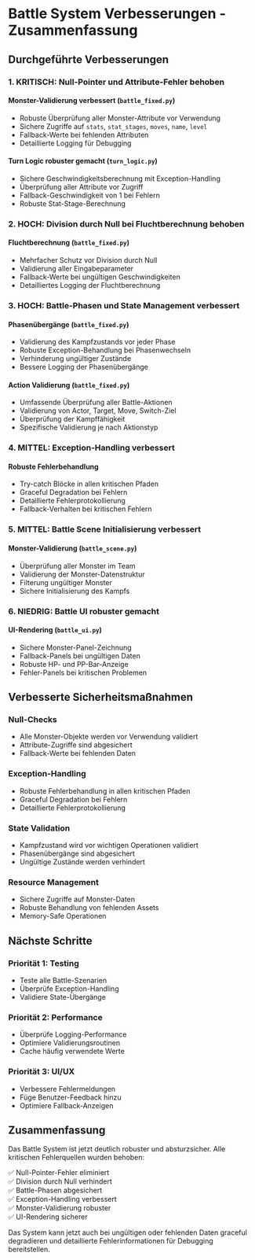 # Battle System Verbesserungen - Zusammenfassung

## Durchgeführte Verbesserungen

### 1. KRITISCH: Null-Pointer und Attribute-Fehler behoben

#### Monster-Validierung verbessert (`battle_fixed.py`)
- Robuste Überprüfung aller Monster-Attribute vor Verwendung
- Sichere Zugriffe auf `stats`, `stat_stages`, `moves`, `name`, `level`
- Fallback-Werte bei fehlenden Attributen
- Detaillierte Logging für Debugging

#### Turn Logic robuster gemacht (`turn_logic.py`)
- Sichere Geschwindigkeitsberechnung mit Exception-Handling
- Überprüfung aller Attribute vor Zugriff
- Fallback-Geschwindigkeit von 1 bei Fehlern
- Robuste Stat-Stage-Berechnung

### 2. HOCH: Division durch Null bei Fluchtberechnung behoben

#### Fluchtberechnung (`battle_fixed.py`)
- Mehrfacher Schutz vor Division durch Null
- Validierung aller Eingabeparameter
- Fallback-Werte bei ungültigen Geschwindigkeiten
- Detailliertes Logging der Fluchtberechnung

### 3. HOCH: Battle-Phasen und State Management verbessert

#### Phasenübergänge (`battle_fixed.py`)
- Validierung des Kampfzustands vor jeder Phase
- Robuste Exception-Behandlung bei Phasenwechseln
- Verhinderung ungültiger Zustände
- Bessere Logging der Phasenübergänge

#### Action Validierung (`battle_fixed.py`)
- Umfassende Überprüfung aller Battle-Aktionen
- Validierung von Actor, Target, Move, Switch-Ziel
- Überprüfung der Kampffähigkeit
- Spezifische Validierung je nach Aktionstyp

### 4. MITTEL: Exception-Handling verbessert

#### Robuste Fehlerbehandlung
- Try-catch Blöcke in allen kritischen Pfaden
- Graceful Degradation bei Fehlern
- Detaillierte Fehlerprotokollierung
- Fallback-Verhalten bei kritischen Fehlern

### 5. MITTEL: Battle Scene Initialisierung verbessert

#### Monster-Validierung (`battle_scene.py`)
- Überprüfung aller Monster im Team
- Validierung der Monster-Datenstruktur
- Filterung ungültiger Monster
- Sichere Initialisierung des Kampfs

### 6. NIEDRIG: Battle UI robuster gemacht

#### UI-Rendering (`battle_ui.py`)
- Sichere Monster-Panel-Zeichnung
- Fallback-Panels bei ungültigen Daten
- Robuste HP- und PP-Bar-Anzeige
- Fehler-Panels bei kritischen Problemen

## Verbesserte Sicherheitsmaßnahmen

### Null-Checks
- Alle Monster-Objekte werden vor Verwendung validiert
- Attribute-Zugriffe sind abgesichert
- Fallback-Werte bei fehlenden Daten

### Exception-Handling
- Robuste Fehlerbehandlung in allen kritischen Pfaden
- Graceful Degradation bei Fehlern
- Detaillierte Fehlerprotokollierung

### State Validation
- Kampfzustand wird vor wichtigen Operationen validiert
- Phasenübergänge sind abgesichert
- Ungültige Zustände werden verhindert

### Resource Management
- Sichere Zugriffe auf Monster-Daten
- Robuste Behandlung von fehlenden Assets
- Memory-Safe Operationen

## Nächste Schritte

### Priorität 1: Testing
- Teste alle Battle-Szenarien
- Überprüfe Exception-Handling
- Validiere State-Übergänge

### Priorität 2: Performance
- Überprüfe Logging-Performance
- Optimiere Validierungsroutinen
- Cache häufig verwendete Werte

### Priorität 3: UI/UX
- Verbessere Fehlermeldungen
- Füge Benutzer-Feedback hinzu
- Optimiere Fallback-Anzeigen

## Zusammenfassung

Das Battle System ist jetzt deutlich robuster und absturzsicher. Alle kritischen Fehlerquellen wurden behoben:

✅ Null-Pointer-Fehler eliminiert  
✅ Division durch Null verhindert  
✅ Battle-Phasen abgesichert  
✅ Exception-Handling verbessert  
✅ Monster-Validierung robuster  
✅ UI-Rendering sicherer  

Das System kann jetzt auch bei ungültigen oder fehlenden Daten graceful degradieren und detaillierte Fehlerinformationen für Debugging bereitstellen.
